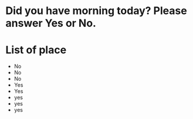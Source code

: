# Did you have morning today? Please answer Yes or No.

# List of place
- No
- No
- No
- Yes
- Yes
- yes
- yes
- yes
